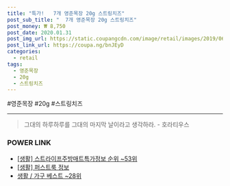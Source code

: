 ```yaml
--- 
title: "특가!   7개 영준목장 20g 스트링치즈" 
post_sub_title: "  7개 영준목장 20g 스트링치즈" 
post_money: ₩ 8,750 
post_date: 2020.01.31 
post_img_url: https://static.coupangcdn.com/image/retail/images/2019/06/24/15/8/4833ebf2-fad4-45a7-aebc-42a48f7818cb.jpg 
post_link_url: https://coupa.ng/bnJEyD 
categories: 
  - retail 
tags: 
  - 영준목장 
  - 20g 
  - 스트링치즈 
--- 
```

  #영준목장 #20g #스트링치즈 
<hr> 

> 그대의 하루하루를 그대의 마지막 날이라고 생각하라. - 호라티우스 


### POWER LINK

* <a href="https://blog.naver.com/sakai111/221774903530" target="_blank"> [생활] 스트라이프주방매트특가정보 순위 ~53위</a>
* <a href="https://blog.naver.com/sakai111/221761171145" target="_blank"> [생활] 퍼스트룩 정보 </a>
* <a href="https://blog.naver.com/santokki14/221777283689" target="_blank">생활 / 가구 베스트 ~28위</a>
